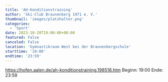 ```yaml
---
title: 'AH-Konditionstraining'
author: 'Ski-Club Braunenberg 1971 e. V.'
thumbnail: 'images/platzhalter.png'
categories:
  - 'Sport'
date: 2023-10-20T19:00:00+00:00
featured: False
canceled: False
location: 'Gymnastikraum West bei der Braunenbergschule'
starttime: '19:00'
endtime: '23:59'
---
```

https://hofen.aalen.de/ah-konditionstraining.198518.htm
Beginn: 19:00
 Ende: 23:59